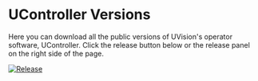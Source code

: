 # UController Versions
Here you can download all the public versions of UVision's operator software, UController. Click the release button below or the release panel on the right side of the page.

[![Release](https://img.shields.io/badge/Release-Page-blue)](https://github.com/your-repo/your-project/releases)
